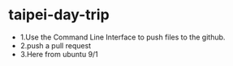 # taipei-day-trip

 - 1.Use the Command Line Interface to push files to the github.
 - 2.push a pull request
 - 3.Here from ubuntu 9/1

